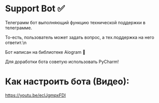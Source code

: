 # Support Bot ✅
Телеграмм бот выполняющий функцию технической поддержки в телеграмме.

То-есть, пользователь может задать вопрос, а тех.поддержка на него ответит.\n

Бот написан на библиотеке Aiogram 🤖

Для доработки бота советую использовать PyCharm!

# Как настроить бота (Видео):
https://youtu.be/eclJgmpxFDI


